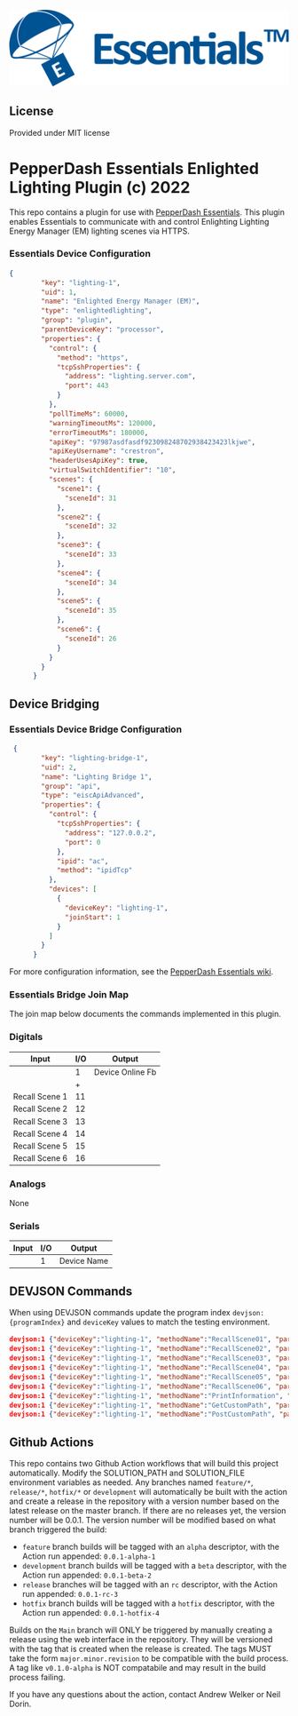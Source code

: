 ![PepperDash Logo](/images/Essentials-Text-Blue.png)
## License
Provided under MIT license
# PepperDash Essentials Enlighted Lighting Plugin (c) 2022

This repo contains a plugin for use with [PepperDash Essentials](https://github.com/PepperDash/Essentials). This plugin enables Essentials to communicate with and control Enlighting Lighting Energy Manager (EM) lighting scenes via HTTPS.

### Essentials Device Configuration
```json
{
        "key": "lighting-1",
        "uid": 1,
        "name": "Enlighted Energy Manager (EM)",
        "type": "enlightedlighting",
        "group": "plugin",
        "parentDeviceKey": "processor",
        "properties": {
          "control": {
            "method": "https",
            "tcpSshProperties": {
              "address": "lighting.server.com",
              "port": 443
            }
          },
          "pollTimeMs": 60000,
          "warningTimeoutMs": 120000,
          "errorTimeoutMs": 180000,
          "apiKey": "97987asdfasdf923098248702938423423lkjwe",
          "apiKeyUsername": "crestron",
          "headerUsesApiKey": true,
          "virtualSwitchIdentifier": "10",
          "scenes": {
            "scene1": {
              "sceneId": 31
            },
            "scene2": {
              "sceneId": 32
            },
            "scene3": {
              "sceneId": 33
            },
            "scene4": {
              "sceneId": 34
            },
            "scene5": {
              "sceneId": 35
            },
            "scene6": {
              "sceneId": 26
            }
          }
        }
      }
```
## Device Bridging

### Essentials Device Bridge Configuration

```json
 {
        "key": "lighting-bridge-1",
        "uid": 2,
        "name": "Lighting Bridge 1",
        "group": "api",
        "type": "eiscApiAdvanced",
        "properties": {
          "control": {
            "tcpSshProperties": {
              "address": "127.0.0.2",
              "port": 0
            },
            "ipid": "ac",
            "method": "ipidTcp"
          },
          "devices": [
            {
              "deviceKey": "lighting-1",
              "joinStart": 1
            }
          ]
        }
      }
```
For more configuration information, see the [PepperDash Essentials wiki](https://github.com/PepperDash/Essentials/wiki).

### Essentials Bridge Join Map

The join map below documents the commands implemented in this plugin.

### Digitals

| Input                         | I/O | Output                    |
| ----------------------------- | --- | ------------------------- |
|                               | 1   | Device Online Fb          |
|                               | +   |                           |
| Recall Scene 1                | 11  |                           |
| Recall Scene 2                | 12  |                           |
| Recall Scene 3                | 13  |                           |
| Recall Scene 4                | 14  |                           |
| Recall Scene 5                | 15  |                           |
| Recall Scene 6                | 16  |                           |

### Analogs

None

### Serials

| Input | I/O | Output                      |
| ----- | --- | --------------------------- |
|       | 1   | Device Name                 |

## DEVJSON Commands

When using DEVJSON commands update the program index `devjson:{programIndex}` and `deviceKey` values to match the testing environment.

```json
devjson:1 {"deviceKey":"lighting-1", "methodName":"RecallScene01", "params":[]}
devjson:1 {"deviceKey":"lighting-1", "methodName":"RecallScene02", "params":[]}
devjson:1 {"deviceKey":"lighting-1", "methodName":"RecallScene03", "params":[]}
devjson:1 {"deviceKey":"lighting-1", "methodName":"RecallScene04", "params":[]}
devjson:1 {"deviceKey":"lighting-1", "methodName":"RecallScene05", "params":[]}
devjson:1 {"deviceKey":"lighting-1", "methodName":"RecallScene06", "params":[]}
devjson:1 {"deviceKey":"lighting-1", "methodName":"PrintInformation", "params":[]}
devjson:1 {"deviceKey":"lighting-1", "methodName":"GetCustomPath", "params":["/ems/api/org/em/v1/energy"]}
devjson:1 {"deviceKey":"lighting-1", "methodName":"PostCustomPath", "params":["/ems/api/org/switch/v1/op/applyScene/{switch_id}/{scene_id}?time=60"]}
```

## Github Actions

This repo contains two Github Action workflows that will build this project automatically. Modify the SOLUTION_PATH and SOLUTION_FILE environment variables as needed. Any branches named `feature/*`, `release/*`, `hotfix/*` or `development` will automatically be built with the action and create a release in the repository with a version number based on the latest release on the master branch. If there are no releases yet, the version number will be 0.0.1. The version number will be modified based on what branch triggered the build:

- `feature` branch builds will be tagged with an `alpha` descriptor, with the Action run appended: `0.0.1-alpha-1`
- `development` branch builds will be tagged with a `beta` descriptor, with the Action run appended: `0.0.1-beta-2`
- `release` branches will be tagged with an `rc` descriptor, with the Action run appended: `0.0.1-rc-3`
- `hotfix` branch builds will be tagged with a `hotfix` descriptor, with the Action run appended: `0.0.1-hotfix-4`

Builds on the `Main` branch will ONLY be triggered by manually creating a release using the web interface in the repository. They will be versioned with the tag that is created when the release is created. The tags MUST take the form `major.minor.revision` to be compatible with the build process. A tag like `v0.1.0-alpha` is NOT compatabile and may result in the build process failing.

If you have any questions about the action, contact Andrew Welker or Neil Dorin.